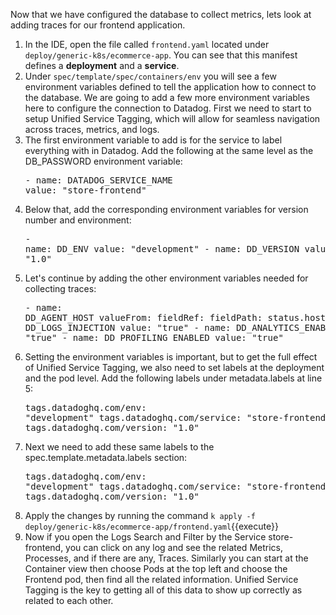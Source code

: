 Now that we have configured the database to collect metrics, lets look at adding traces for our frontend application.

1.  In the IDE, open the file called `frontend.yaml` located under `deploy/generic-k8s/ecommerce-app`. You can see that this manifest defines a **deployment** and a **service**. 
2.  Under `spec/template/spec/containers/env` you will see a few environment variables defined to tell the application how to connect to the database. We are going to add a few more environment variables here to configure the connection to Datadog. First we need to start to setup Unified Service Tagging, which will allow for seamless navigation across traces, metrics, and logs. 
3.  The first environment variable to add is for the service to label everything with in Datadog. Add the following at the same level as the DB_PASSWORD environment variable:
        <pre class="file" data-target="clipboard">- name: DATADOG_SERVICE_NAME
          value: "store-frontend"</pre>
4.  Below that, add the corresponding environment variables for version number and environment:
        <pre class="file" data-target="clipboard">- name: DD_ENV
          value: "development"
        - name: DD_VERSION
          value: "1.0"</pre>
5.  Let's continue by adding the other environment variables needed for collecting traces:
        <pre class="file" data-target="clipboard">- name: DD_AGENT_HOST
          valueFrom:
            fieldRef:
              fieldPath: status.hostIP
        - name: DD_LOGS_INJECTION
          value: "true"
        - name: DD_ANALYTICS_ENABLED
          value: "true"
        - name: DD_PROFILING_ENABLED
          value: "true"</pre>
6.  Setting the environment variables is important, but to get the full effect of Unified Service Tagging, we also need to set labels at the deployment and the pod level. Add the following labels under metadata.labels at line 5:
            <pre class="file" data-target="clipboard">tags.datadoghq.com/env: "development"
            tags.datadoghq.com/service: "store-frontend"
            tags.datadoghq.com/version: "1.0"</pre>
7.  Next we need to add these same labels to the  spec.template.metadata.labels section:
            <pre class="file" data-target="clipboard">tags.datadoghq.com/env: "development"
            tags.datadoghq.com/service: "store-frontend"
            tags.datadoghq.com/version: "1.0"</pre>
8.  Apply the changes by running the command `k apply -f deploy/generic-k8s/ecommerce-app/frontend.yaml`{{execute}}
9.  Now if you open the Logs Search and Filter by the Service store-frontend, you can click on any log and see the related Metrics, Processes, and if there are any, Traces. Similarly you can start at the Container view then choose Pods at the top left and choose the Frontend pod, then find all the related information. Unified Service Tagging is the key to getting all of this data to show up correctly as related to each other.